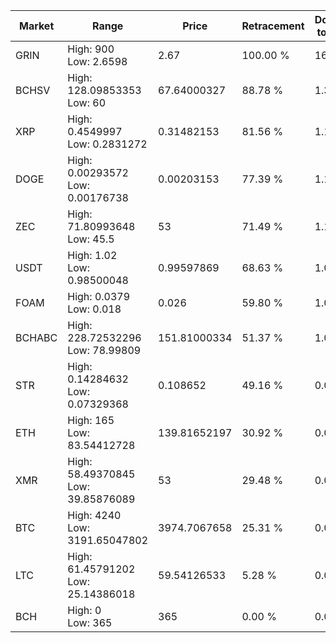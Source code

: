 | Market | Range | Price| Retracement | Doubles to 50% |
| --- | --- | --- | --- | --- |
| GRIN | High: 900<br />Low: 2.6598 | 2.67 | 100.00 % | 169.04 |
| BCHSV | High: 128.09853353<br />Low: 60 | 67.64000327 | 88.78 % | 1.39 |
| XRP | High: 0.4549997<br />Low: 0.2831272 | 0.31482153 | 81.56 % | 1.17 |
| DOGE | High: 0.00293572<br />Low: 0.00176738 | 0.00203153 | 77.39 % | 1.16 |
| ZEC | High: 71.80993648<br />Low: 45.5 | 53 | 71.49 % | 1.11 |
| USDT | High: 1.02<br />Low: 0.98500048 | 0.99597869 | 68.63 % | 1.01 |
| FOAM | High: 0.0379<br />Low: 0.018 | 0.026 | 59.80 % | 1.08 |
| BCHABC | High: 228.72532296<br />Low: 78.99809 | 151.81000334 | 51.37 % | 1.01 |
| STR | High: 0.14284632<br />Low: 0.07329368 | 0.108652 | 49.16 % | 0.00 |
| ETH | High: 165<br />Low: 83.54412728 | 139.81652197 | 30.92 % | 0.00 |
| XMR | High: 58.49370845<br />Low: 39.85876089 | 53 | 29.48 % | 0.00 |
| BTC | High: 4240<br />Low: 3191.65047802 | 3974.7067658 | 25.31 % | 0.00 |
| LTC | High: 61.45791202<br />Low: 25.14386018 | 59.54126533 | 5.28 % | 0.00 |
| BCH | High: 0<br />Low: 365 | 365 | 0.00 % | 0.00 |
